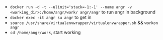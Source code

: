 * `docker run -d -t --ulimit='stack=-1:-1' --name angr -v <working_dir>:/home/angr/work/ angr/angr` to run angr in background
* `docker exec -it angr su angr` to get in
* `source /usr/share/virtualenvwrapper/virtualenvwrapper.sh` && `workon angr`
* `cd /home/angr/work`, start working
